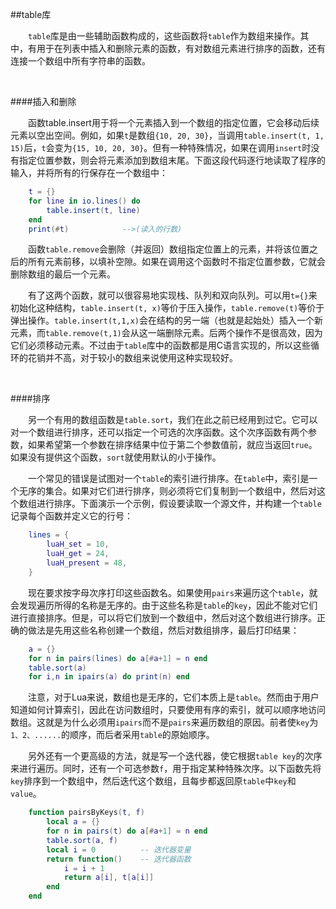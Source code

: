 ##table库

&emsp;&emsp;`table`库是由一些辅助函数构成的，这些函数将`table`作为数组来操作。其中，有用于在列表中插入和删除元素的函数，有对数组元素进行排序的函数，还有连接一个数组中所有字符串的函数。

&emsp;&emsp;

####插入和删除

&emsp;&emsp;函数table.insert用于将一个元素插入到一个数组的指定位置，它会移动后续元素以空出空间。例如，如果`t`是数组`{10, 20, 30}`，当调用`table.insert(t, 1, 15)`后，`t`会变为`{15, 10, 20, 30}`。但有一种特殊情况，如果在调用`insert`时没有指定位置参数，则会将元素添加到数组末尾。下面这段代码逐行地读取了程序的输入，并将所有的行保存在一个数组中：

```lua
    t = {}
    for line in io.lines() do
        table.insert(t, line)
    end
    print(#t)            -->(读入的行数)
```

&emsp;&emsp;函数`table.remove`会删除（并返回）数组指定位置上的元素，并将该位置之后的所有元素前移，以填补空隙。如果在调用这个函数时不指定位置参数，它就会删除数组的最后一个元素。

&emsp;&emsp;有了这两个函数，就可以很容易地实现栈、队列和双向队列。可以用`t={}`来初始化这种结构，`table.insert(t, x)`等价于压入操作，`table.remove(t)`等价于弹出操作。`table.insert(t,1,x)`会在结构的另一端（也就是起始处）插入一个新元素，而`table.remove(t,1)`会从这一端删除元素。后两个操作不是很高效，因为它们必须移动元素。不过由于`table`库中的函数都是用C语言实现的，所以这些循环的花销并不高，对于较小的数组来说使用这种实现较好。

&emsp;&emsp;

####排序

&emsp;&emsp;另一个有用的数组函数是`table.sort`，我们在此之前已经用到过它。它可以对一个数组进行排序，还可以指定一个可选的次序函数。这个次序函数有两个参数，如果希望第一个参数在排序结果中位于第二个参数值前，就应当返回`true`。如果没有提供这个函数，`sort`就使用默认的小于操作。

&emsp;&emsp;一个常见的错误是试图对一个`table`的索引进行排序。在`table`中，索引是一个无序的集合。如果对它们进行排序，则必须将它们复制到一个数组中，然后对这个数组进行排序。下面演示一个示例，假设要读取一个源文件，并构建一个`table`记录每个函数并定义它的行号：

```lua
    lines = {
        luaH_set = 10,
        luaH_get = 24,
        luaH_present = 48,
    }
```

&emsp;&emsp;现在要求按字母次序打印这些函数名。如果使用`pairs`来遍历这个`table`，就会发现遍历所得的名称是无序的。由于这些名称是`table`的`key`，因此不能对它们进行直接排序。但是，可以将它们放到一个数组中，然后对这个数组进行排序。正确的做法是先用这些名称创建一个数组，然后对数组排序，最后打印结果：

```lua
    a = {}
    for n in pairs(lines) do a[#a+1] = n end
    table.sort(a)
    for i,n in ipairs(a) do print(n) end
```

&emsp;&emsp;注意，对于Lua来说，数组也是无序的，它们本质上是`table`。然而由于用户知道如何计算索引，因此在访问数组时，只要使用有序的索引，就可以顺序地访问数组。这就是为什么必须用`ipairs`而不是`pairs`来遍历数组的原因。前者使`key`为`1、2、......`的顺序，而后者采用`table`的原始顺序。

&emsp;&emsp;另外还有一个更高级的方法，就是写一个迭代器，使它根据`table key`的次序来进行遍历。同时，还有一个可选参数`f`，用于指定某种特殊次序。以下函数先将`key`排序到一个数组中，然后迭代这个数组，且每步都返回原`table`中`key`和`value`。

```lua
    function pairsByKeys(t, f)
        local a = {}
        for n in pairs(t) do a[#a+1] = n end
        table.sort(a, f)
        local i = 0          -- 迭代器变量
        return function()    -- 迭代器函数
            i = i + 1
            return a[i], t[a[i]]
        end
    end
```